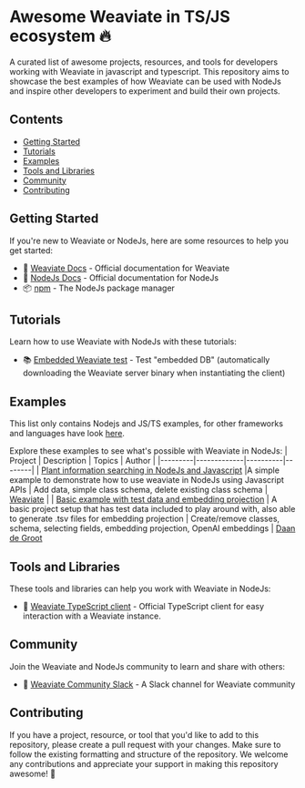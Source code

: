 # Awesome Weaviate in TS/JS ecosystem 🔥
A curated list of awesome projects, resources, and tools for developers working with Weaviate in javascript and typescript. This repository aims to showcase the best examples of how Weaviate can be used with NodeJs and inspire other developers to experiment and build their own projects.

## Contents
- [Getting Started](#getting-started)
- [Tutorials](#tutorials)
- [Examples](#examples)
- [Tools and Libraries](#tools-and-libraries)
- [Community](#community)
- [Contributing](#contributing)

## Getting Started 
If you're new to Weaviate or NodeJs, here are some resources to help you get started:
- 📖 [Weaviate Docs](https://weaviate.io/developers/weaviate) - Official documentation for Weaviate
- 📖 [NodeJs Docs](https://nodejs.org/en/docs/) - Official documentation for NodeJs
- 📦 [npm](https://www.npmjs.com/) - The NodeJs package manager

## Tutorials
Learn how to use Weaviate with NodeJs with these tutorials:
- 📚 [Embedded Weaviate test](https://github.com/weaviate-tutorials/embedded-test) - Test "embedded DB" (automatically downloading the Weaviate server binary when instantiating the client)

## Examples
This list only contains Nodejs and JS/TS examples, for other frameworks and languages have look [here](https://github.com/weaviate/weaviate-examples).

Explore these examples to see what's possible with Weaviate in NodeJs:
| Project | Description | Topics | Author |
|---------|-------------|----------|--------|
| [Plant information searching in NodeJs and Javascript](https://github.com/weaviate/weaviate-examples/blob/main/plant-information-searching-using-NodeJs) |A simple example to demonstrate how to use weaviate in NodeJs using Javascript APIs | Add data, simple class schema, delete existing class schema | [Weaviate](https://github.com/weaviate) |
| [Basic example with test data and embedding projection](https://github.com/daandegroot123/weaviate-typescript-example) | A basic project setup that has test data included to play around with, also able to generate .tsv files for embedding projection | Create/remove classes, schema, selecting fields, embedding projection, OpenAI embeddings | [Daan de Groot](https://github.com/daandegroot123)

## Tools and Libraries
These tools and libraries can help you work with Weaviate in NodeJs:
- 🔌 [Weaviate TypeScript client](https://github.com/weaviate/typescript-client) - Official TypeScript client for easy interaction with a Weaviate instance.


## Community
Join the Weaviate and NodeJs community to learn and share with others:
- 💬 [Weaviate Community Slack](https://join.slack.com/t/weaviate/shared_invite/zt-1t60e9ujo-3TwyAqFR25FlZNe__pQkWw) - A Slack channel for Weaviate community

## Contributing
If you have a project, resource, or tool that you'd like to add to this repository, please create a pull request with your changes. Make sure to follow the existing formatting and structure of the repository. We welcome any contributions and appreciate your support in making this repository awesome! 💪
